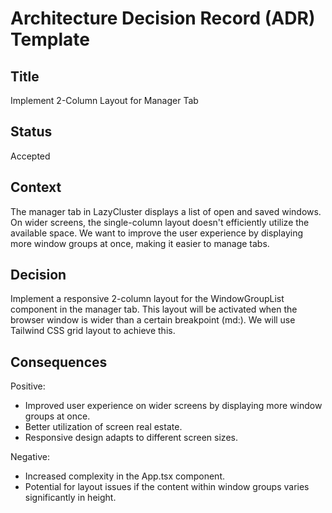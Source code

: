 # Architecture Decision Record (ADR) Template

## Title

Implement 2-Column Layout for Manager Tab

## Status

Accepted

## Context

The manager tab in LazyCluster displays a list of open and saved windows. On wider screens, the single-column layout doesn't efficiently utilize the available space. We want to improve the user experience by displaying more window groups at once, making it easier to manage tabs.

## Decision

Implement a responsive 2-column layout for the WindowGroupList component in the manager tab. This layout will be activated when the browser window is wider than a certain breakpoint (md:). We will use Tailwind CSS grid layout to achieve this.

## Consequences

Positive:

- Improved user experience on wider screens by displaying more window groups at once.
- Better utilization of screen real estate.
- Responsive design adapts to different screen sizes.

Negative:

- Increased complexity in the App.tsx component.
- Potential for layout issues if the content within window groups varies significantly in height.
